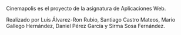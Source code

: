 Cinemapolis es el proyecto de la asignatura de Aplicaciones Web.

Realizado por Luis Álvarez-Ron Rubio, Santiago Castro Mateos, Mario Gallego Hernández, Daniel Pérez García y Sirma Sosa Fernández.

